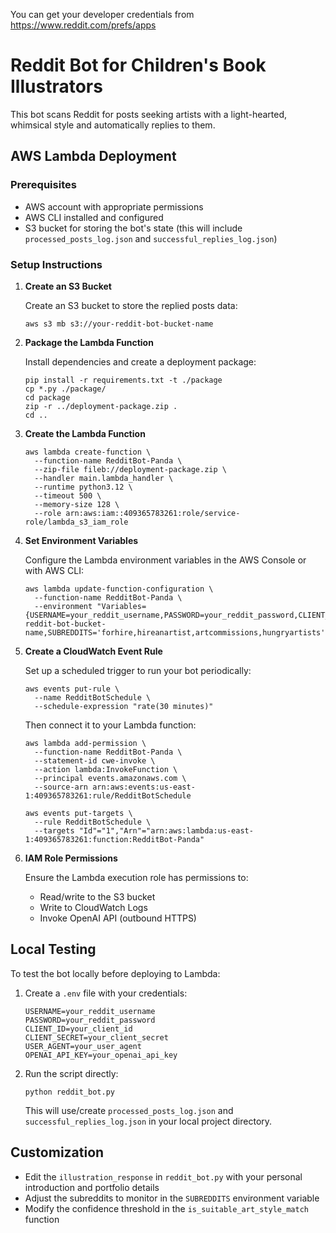 You can get your developer credentials from https://www.reddit.com/prefs/apps

# Reddit Bot for Children's Book Illustrators

This bot scans Reddit for posts seeking artists with a light-hearted, whimsical style and automatically replies to them.

## AWS Lambda Deployment

### Prerequisites

- AWS account with appropriate permissions
- AWS CLI installed and configured
- S3 bucket for storing the bot's state (this will include `processed_posts_log.json` and `successful_replies_log.json`)

### Setup Instructions

1. **Create an S3 Bucket**

   Create an S3 bucket to store the replied posts data:

   ```
   aws s3 mb s3://your-reddit-bot-bucket-name
   ```

2. **Package the Lambda Function**

   Install dependencies and create a deployment package:

   ```
   pip install -r requirements.txt -t ./package
   cp *.py ./package/
   cd package
   zip -r ../deployment-package.zip .
   cd ..
   ```

3. **Create the Lambda Function**

   ```
   aws lambda create-function \
     --function-name RedditBot-Panda \
     --zip-file fileb://deployment-package.zip \
     --handler main.lambda_handler \
     --runtime python3.12 \
     --timeout 500 \
     --memory-size 128 \
     --role arn:aws:iam::409365783261:role/service-role/lambda_s3_iam_role
   ```

4. **Set Environment Variables**

   Configure the Lambda environment variables in the AWS Console or with AWS CLI:

   ```
   aws lambda update-function-configuration \
     --function-name RedditBot-Panda \
     --environment "Variables={USERNAME=your_reddit_username,PASSWORD=your_reddit_password,CLIENT_ID=your_client_id,CLIENT_SECRET=your_client_secret,USER_AGENT=your_user_agent,OPENAI_API_KEY=your_openai_api_key,S3_BUCKET_NAME=your-reddit-bot-bucket-name,SUBREDDITS='forhire,hireanartist,artcommissions,hungryartists'}"
   ```

5. **Create a CloudWatch Event Rule**

   Set up a scheduled trigger to run your bot periodically:

   ```
   aws events put-rule \
     --name RedditBotSchedule \
     --schedule-expression "rate(30 minutes)"
   ```

   Then connect it to your Lambda function:

   ```
   aws lambda add-permission \
     --function-name RedditBot-Panda \
     --statement-id cwe-invoke \
     --action lambda:InvokeFunction \
     --principal events.amazonaws.com \
     --source-arn arn:aws:events:us-east-1:409365783261:rule/RedditBotSchedule
   ```

   ```
   aws events put-targets \
     --rule RedditBotSchedule \
     --targets "Id"="1","Arn"="arn:aws:lambda:us-east-1:409365783261:function:RedditBot-Panda"
   ```

6. **IAM Role Permissions**

   Ensure the Lambda execution role has permissions to:

   - Read/write to the S3 bucket
   - Write to CloudWatch Logs
   - Invoke OpenAI API (outbound HTTPS)

## Local Testing

To test the bot locally before deploying to Lambda:

1. Create a `.env` file with your credentials:

   ```
   USERNAME=your_reddit_username
   PASSWORD=your_reddit_password
   CLIENT_ID=your_client_id
   CLIENT_SECRET=your_client_secret
   USER_AGENT=your_user_agent
   OPENAI_API_KEY=your_openai_api_key
   ```

2. Run the script directly:
   ```
   python reddit_bot.py
   ```
   This will use/create `processed_posts_log.json` and `successful_replies_log.json` in your local project directory.

## Customization

- Edit the `illustration_response` in `reddit_bot.py` with your personal introduction and portfolio details
- Adjust the subreddits to monitor in the `SUBREDDITS` environment variable
- Modify the confidence threshold in the `is_suitable_art_style_match` function

